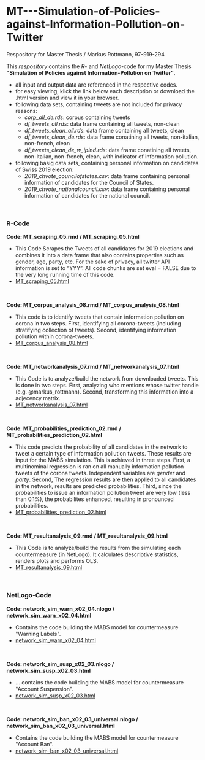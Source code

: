 # MT---Simulation-of-Policies-against-Information-Pollution-on-Twitter
Respository for Master Thesis / Markus Rottmann, 97-919-294

This _respository_ contains the _R_- and _NetLogo_-code for my Master Thesis **"Simulation of Policies against Information-Pollution on Twitter"**.
+ all input and output data are referenced in the respective codes. 
+ for easy viewing, klick the link below each description or download the .html version and view it in your browser.
+ following data sets, containing tweets are not included for privacy reasons:
  - _corp_all_de.rds_: corpus containing tweets
  - _df_tweets_all.rds_: data frame containing all tweets, non-clean
  - _df_tweets_clean_all.rds_: data frame containing all tweets, clean
  - _df_tweets_clean_de.rds_: data frame conatining all tweets, non-italian, non-french, clean
  - _df_tweets_clean_de_w_ipind.rds_: data frame conatining all tweets, non-italian, non-french, clean, with indicator of information pollution. 
+ following basig data sets, containing personal information on candidates of Swiss 2019 election:
  - _2019_chvote_councilofstates.csv_: data frame containing personal information of candidates for the Council of States.
  - _2019_chvote_nationalcouncil.csv_:  data frame containing personal information of candidates for the national council.

&nbsp;

### R-Code
**Code: MT_scraping_05.rmd / MT_scraping_05.html**
+ This Code Scrapes the Tweets of all candidates for 2019 elections and combines it into a data frame that also contains properties such as gender, age, party, etc. For the sake of privacy, all twitter API information is set to “YYY”. All code chunks are set eval = FALSE due to the very long running time of this code.
+ [MT_scraping_05.html](https://htmlpreview.github.io/?https://github.com/blueapu/MT---Simulation-of-Policies-against-Information-Pollution-on-Twitter/blob/main/R_Code_Replication/MT_scraping_05.html)

&nbsp;

**Code: MT_corpus_analysis_08.rmd / MT_corpus_analysis_08.html**
+ This code is to identify tweets that contain information pollution on corona in two steps. First, identifying all corona-tweets (including stratifying collection of tweets). Second, identifying information pollution within corona-tweets.
+ [MT_corpus_analysis_08.html](https://htmlpreview.github.io/?https://github.com/blueapu/MT---Simulation-of-Policies-against-Information-Pollution-on-Twitter/blob/main/R_Code_Replication/MT_corpusanalysis_08.html)

&nbsp;

**Code: MT_networkanalysis_07.rmd / MT_networkanalysis_07.html**
+ This Code is to analyze/build the network from downloaded tweets. This is done in two steps. First, analyzing who mentions whose twitter handle (e.g. @markus_rottmann). Second, transforming this information into a adjecency matrix.
+ [MT_networkanalysis_07.html](https://htmlpreview.github.io/?https://github.com/blueapu/MT---Simulation-of-Policies-against-Information-Pollution-on-Twitter/blob/main/R_Code_Replication/MT_networkanalysis_07.html)


&nbsp;

**Code: MT_probabilities_prediction_02.rmd / MT_probabilities_prediction_02.html**
+ This code predicts the probability of all candidates in the network to tweet a certain type of information pollution tweets. These results are input for the MABS simulation. This is achieved in three steps. First, a multinominal regression is ran on all manually information pollution tweets of the corona tweets. Independent variables are _gender_ and _party_. Second, The regression results are then applied to all candidates in the network, results are predicted probabilities. Third, since the probabilities to issue an information pollution tweet are very low (less than 0.1%), the probabilites enhanced, resulting in pronounced probabilities.
+ [MT_probabilities_prediction_02.html](https://htmlpreview.github.io/?https://github.com/blueapu/MT---Simulation-of-Policies-against-Information-Pollution-on-Twitter/blob/main/R_Code_Replication/MT_probabilities_prediction_02.html)

&nbsp;

**Code: MT_resultanalysis_09.rmd / MT_resultanalysis_09.html**
+ This Code is to analyze/build the results from the simulating each countermeasure (in NetLogo). It calculates descriptive statistics, renders plots and performs OLS. 
+ [MT_resultanalysis_09.html](https://htmlpreview.github.io/?https://github.com/blueapu/MT---Simulation-of-Policies-against-Information-Pollution-on-Twitter/blob/main/R_Code_Replication/MT_resultanalysis_09.html)

&nbsp;

### NetLogo-Code
**Code: network_sim_warn_x02_04.nlogo / network_sim_warn_x02_04.html**
+ Contains the code building the MABS model for countermeasure "Warning Labels".
+ [network_sim_warn_x02_04.html](https://htmlpreview.github.io/?https://github.com/blueapu/MT---Simulation-of-Policies-against-Information-Pollution-on-Twitter/blob/main/network_sim_warn_x02_04.html)

&nbsp;

**Code: network_sim_susp_x02_03.nlogo / network_sim_susp_x02_03.html**
+ ... contains the code building the MABS model for countermeasure "Account Suspension".
+ [network_sim_susp_x02_03.html](https://htmlpreview.github.io/?https://github.com/blueapu/MT---Simulation-of-Policies-against-Information-Pollution-on-Twitter/blob/main/network_sim_susp_x02_03.html)

&nbsp;

**Code: network_sim_ban_x02_03_universal.nlogo / network_sim_ban_x02_03_universal.html**
+ Contains the code building the MABS model for countermeasure "Account Ban".
+ [network_sim_ban_x02_03_universal.html](https://htmlpreview.github.io/?https://github.com/blueapu/MT---Simulation-of-Policies-against-Information-Pollution-on-Twitter/blob/main/network_sim_ban_x02_03_universal.html)
